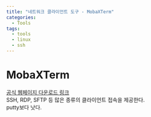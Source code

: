 ```yaml
---
title: "네트워크 클라이언트 도구 - MobaXTerm"
categories: 
  - Tools
tags:
  - tools
  - linux
  - ssh
---
```


# MobaXTerm  
[공식 웹페이지 다운로드 링크](https://mobaxterm.mobatek.net/download-home-edition.html)  
SSH, RDP, SFTP 등 많은 종류의 클라이언트 접속을 제공한다.  
putty보다 낫다.